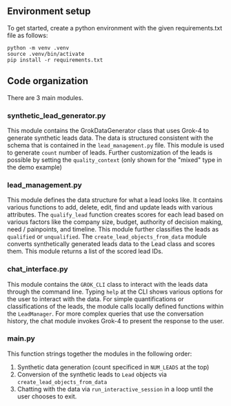 ## Environment setup
To get started, create a python environment with the given requirements.txt file as follows:

```
python -m venv .venv
source .venv/bin/activate
pip install -r requirements.txt
```

## Code organization
There are 3 main modules.

### synthetic_lead_generator.py
This module contains the GrokDataGenerator class that uses Grok-4 to generate synthetic leads data. The data is structured consistent with the schema that is contained in the `lead_management.py` file. This module is used to generate `count` number of leads. Further customization of the leads is possible by setting the `quality_context` (only shown for the "mixed" type in the demo example)

### lead_management.py
This module defines the data structure for what a lead looks like. It contains various functions to add, delete, edit, find and update leads with various attributes. The `qualify_lead` function creates scores for each lead based on various factors like the company size, budget, authority of decision making, need / painpoints, and timeline. This module further classifies the leads as `qualified` or `unqualified`. The `create_lead_objects_from_data` module converts synthetically generated leads data to the Lead class and scores them. This module returns a list of the scored lead IDs.

### chat_interface.py
This module contains the `GROK_CLI` class to interact with the leads data through the command line. Typing `help` at the CLI shows various options for the user to interact with the data. For simple quantifications or classifications of the leads, the module calls locally defined functions within the `LeadManager`. For more complex queries that use the conversation history, the chat module invokes Grok-4 to present the response to the user.

### main.py
This function strings together the modules in the following order:
1. Synthetic data generation (count specificed in `NUM_LEADS` at the top)
2. Conversion of the synthetic leads to `Lead` objects via `create_lead_objects_from_data`
3. Chatting with the data via `run_interactive_session` in a loop until the user chooses to exit.
